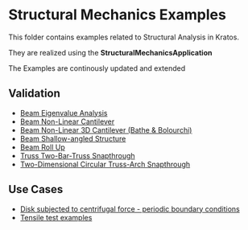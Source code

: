# Structural Mechanics Examples

This folder contains examples related to Structural Analysis in Kratos.

They are realized using the __StructuralMechanicsApplication__

The Examples are continously updated and extended

## Validation
- [Beam Eigenvalue Analysis](validation/beam_eigenvalue_analysis/README.md)
- [Beam Non-Linear Cantilever](validation/beam_nonlinear_cantilever/README.md)
- [Beam Non-Linear 3D Cantilever (Bathe & Bolourchi)](validation/beam_nonlinear_cantilever3D_bathe/README.md)
- [Beam Shallow-angled Structure](validation/beam_shallow_angled_structure/README.md)
- [Beam Roll Up](validation/beam_roll_up/README.md)
- [Truss Two-Bar-Truss Snapthrough](validation/truss_snap_through/README.md)
- [Two-Dimensional Circular Truss-Arch Snapthrough](validation/two_dimensional_circular_truss_arch_snapthrough/README.md)

## Use Cases
- [Disk subjected to centrifugal force - periodic boundary conditions](use_cases/periodic_bc_example/README.md)
- [Tensile test examples](use_cases/tensile_test_example/README.md)


